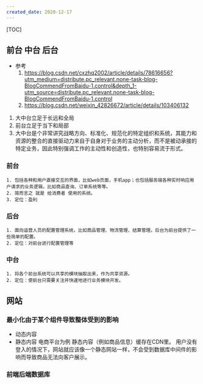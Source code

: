 ```yaml
---
created_date: 2020-12-17
---
```


[TOC]

## 前台 中台 后台
- 参考
    1. https://blog.csdn.net/cxzhq2002/article/details/78616656?utm_medium=distribute.pc_relevant.none-task-blog-BlogCommendFromBaidu-1.control&depth_1-utm_source=distribute.pc_relevant.none-task-blog-BlogCommendFromBaidu-1.control
    2. https://blog.csdn.net/weixin_42826672/article/details/103406132

1. 大中台立足于长远和全局
2. 前台立足于当下和局部
3. 大中台是个非常讲究战略方向、标准化、规范化的特定组织和系统，其能力和资源的整合的直接驱动力来自于自身对于业务的主动分析，而不是被动承接的特定业务，因此特别强调工作的主动性和创造性，也特别容易流于形式。
### 前台
    1. 包括各种和用户直接交互的界面，比如web页面，手机app；也包括服务端各种实时响应用户请求的业务逻辑，比如商品查询、订单系统等等。
    2. 简而言之 就是 给消费者 使用的系统。
    3. 定位：盈利

### 后台
    1. 面向运营人员的配置管理系统，比如商品管理、物流管理、结算管理。后台为前台提供了一些简单的配置。
    2. 定位：对前台进行配置管理等

### 中台
    1. 将各个前台系统可以共享的模块抽取出来，作为共享资源。
    2. 定位：使前台只需要关注并快速地进行业务模块开发。


## 网站
### 最小化由于某个组件导致整体受到的影响
- 动态内容
- 静态内容
电商平台为例
静态内容（例如商品信息）缓存在CDN里。
用户没有登入的情况下，网站就应该像一个静态网站一样，不会受到数据库中间件的影响而导致商品无法向客户展示。

### 前端后端数据库